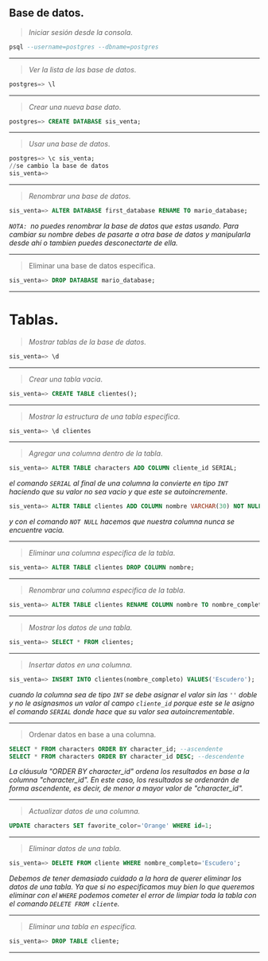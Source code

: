 
## Base de datos.
> *Iniciar sesión desde la consola*.

```sql
psql --username=postgres --dbname=postgres
```
___

> *Ver la lista de las base de datos*.
```sql
postgres=> \l
```
___
>*Crear una nueva base dato*.
```sql
postgres=> CREATE DATABASE sis_venta;
```
___
>*Usar una base de datos*.
```sql
postgres=> \c sis_venta;
//se cambio la base de datos
sis_venta=>
```
___
>*Renombrar una base de datos.*
```sql
sis_venta=> ALTER DATABASE first_database RENAME TO mario_database;
```
*``NOTA: ``no puedes renombrar la base de datos que estas usando. Para cambiar su nombre debes de pasarte a otra base de datos y manipularla desde ahí o tambien puedes desconectarte de ella.*
___
>Eliminar una base de datos especifica.
```sql
sis_venta=> DROP DATABASE mario_database;
```
___
# Tablas.

> *Mostrar tablas de la base de datos.*

```sql
sis_venta=> \d
```
___

>*Crear una tabla vacia*.

```sql
sis_venta=> CREATE TABLE clientes();
```
___
>*Mostrar la estructura de una tabla especifica*.
```sql
sis_venta=> \d clientes
```
___
>*Agregar una columna dentro de la tabla*.

```sql
sis_venta=> ALTER TABLE characters ADD COLUMN cliente_id SERIAL;
```
*el comando `SERIAL` al final de una columna la convierte en tipo `INT` haciendo que su valor no sea vacio y que este se autoincremente*.
```sql
sis_venta=> ALTER TABLE clientes ADD COLUMN nombre VARCHAR(30) NOT NULL;
```
*y con el comando `NOT NULL` hacemos que nuestra columna nunca se encuentre vacia.*
___
>*Eliminar una columna especifica de la tabla*.
```sql
sis_venta=> ALTER TABLE clientes DROP COLUMN nombre;
```
___
>*Renombrar una columna especifica de la tabla*.
```sql
sis_venta=> ALTER TABLE clientes RENAME COLUMN nombre TO nombre_completo;
```
___

> *Mostrar los datos de una tabla.*
```sql
sis_venta=> SELECT * FROM clientes;
```
___
>*Insertar datos en una columna*.
```sql
sis_venta=> INSERT INTO clientes(nombre_completo) VALUES('Escudero');
``` 
*cuando la columna sea de tipo ``INT`` se debe asignar el valor sin las ``''`` doble y no le asignasmos un valor al campo `cliente_id` porque este se le asigno el comando `SERIAL` donde hace  que su valor sea autoincrementable*.
___

>Ordenar datos en base a una columna.
```sql
SELECT * FROM characters ORDER BY character_id; --ascendente
SELECT * FROM characters ORDER BY character_id DESC; --descendente
```
*La cláusula "ORDER BY character_id" ordena los resultados en base a la columna "character_id". En este caso, los resultados se ordenarán de forma ascendente, es decir, de menor a mayor valor de "character_id".*
___

>*Actualizar datos de una columna.*
```sql
UPDATE characters SET favorite_color='Orange' WHERE id=1;
```
___

>*Eliminar datos de una tabla.*

```sql
sis_venta=> DELETE FROM cliente WHERE nombre_completo='Escudero';
```

*Debemos de tener demasiado cuidado a la hora de querer eliminar los datos de una tabla. Ya que si no especificamos muy bien lo que queremos eliminar con el `WHERE` podemos cometer el error de limpiar toda la tabla con el comando `DELETE FROM cliente`.*
___
>*Eliminar una tabla en especifica.*
```sql
sis_venta=> DROP TABLE cliente;
```
___
